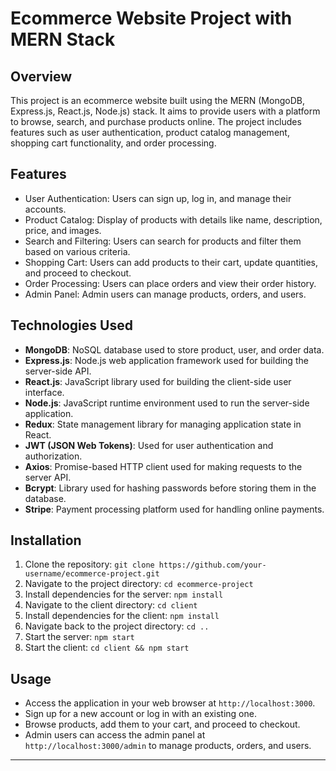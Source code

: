 
# Ecommerce Website Project with MERN Stack

## Overview
This project is an ecommerce website built using the MERN (MongoDB, Express.js, React.js, Node.js) stack. It aims to provide users with a platform to browse, search, and purchase products online. The project includes features such as user authentication, product catalog management, shopping cart functionality, and order processing.

## Features
- User Authentication: Users can sign up, log in, and manage their accounts.
- Product Catalog: Display of products with details like name, description, price, and images.
- Search and Filtering: Users can search for products and filter them based on various criteria.
- Shopping Cart: Users can add products to their cart, update quantities, and proceed to checkout.
- Order Processing: Users can place orders and view their order history.
- Admin Panel: Admin users can manage products, orders, and users.

## Technologies Used
- **MongoDB**: NoSQL database used to store product, user, and order data.
- **Express.js**: Node.js web application framework used for building the server-side API.
- **React.js**: JavaScript library used for building the client-side user interface.
- **Node.js**: JavaScript runtime environment used to run the server-side application.
- **Redux**: State management library for managing application state in React.
- **JWT (JSON Web Tokens)**: Used for user authentication and authorization.
- **Axios**: Promise-based HTTP client used for making requests to the server API.
- **Bcrypt**: Library used for hashing passwords before storing them in the database.
- **Stripe**: Payment processing platform used for handling online payments.

## Installation
1. Clone the repository: `git clone https://github.com/your-username/ecommerce-project.git`
2. Navigate to the project directory: `cd ecommerce-project`
3. Install dependencies for the server: `npm install`
4. Navigate to the client directory: `cd client`
5. Install dependencies for the client: `npm install`
6. Navigate back to the project directory: `cd ..`
7. Start the server: `npm start`
8. Start the client: `cd client && npm start`

## Usage
- Access the application in your web browser at `http://localhost:3000`.
- Sign up for a new account or log in with an existing one.
- Browse products, add them to your cart, and proceed to checkout.
- Admin users can access the admin panel at `http://localhost:3000/admin` to manage products, orders, and users.


---

